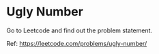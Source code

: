 # Ugly Number

Go to Leetcode and find out the problem statement.

Ref: https://leetcode.com/problems/ugly-number/

